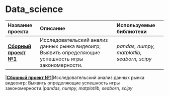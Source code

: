 # Data_science
| Название проекта | Описание | Используемые библиотеки | 
| :---------------------- | :---------------------- | :---------------------- |
|[<b>Сборный проект №1</b>](https://github.com/AlexPuaro/Data_science/tree/main/%D0%92%D1%8B%D1%8F%D0%B2%D0%BB%D0%B5%D0%BD%D0%B8%D0%B5%20%D0%B7%D0%B0%D0%BA%D0%BE%D0%BD%D0%BE%D0%BC%D0%B5%D1%80%D0%BD%D0%BE%D1%81%D1%82%D0%B5%D0%B9%20%D1%83%D1%81%D0%BF%D0%B5%D1%88%D0%BD%D0%BE%D1%81%D1%82%D0%B8%20%D0%B8%D0%B3%D1%80)|Исследовательский анализ данных рынка видеоигр;	Выявить определяющие успешность игры закономерности.|*pandas, numpy, matplotlib, seaborn, scipy*

|[<b>Сборный проект №1</b>](https://github.com/AlexPuaro/Data_science/tree/main/%D0%9F%D1%80%D0%BE%D0%B3%D0%BD%D0%BE%D0%B7%20%D1%83%D0%B2%D0%BE%D0%BB%D1%8C%D0%BD%D0%B5%D0%BD%D0%B8%D0%B9%20%D1%81%D0%BE%D1%82%D1%80%D1%83%D0%B4%D0%BD%D0%B8%D0%BA%D0%BE%D0%B2%20%D0%B4%D0%BB%D1%8F%20%D0%BA%D0%BE%D0%BC%D0%BF%D0%B0%D0%BD%D0%B8%D0%B8)|Исследовательский анализ данных рынка видеоигр;	Выявить определяющие успешность игры закономерности.|*pandas, numpy, matplotlib, seaborn, scipy*
